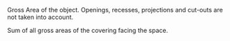 Gross Area of the object. Openings, recesses, projections and cut-outs are not taken into account.

Sum of all gross areas of the covering facing the space.
